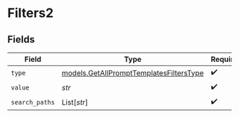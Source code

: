 # Filters2


## Fields

| Field                                                                                    | Type                                                                                     | Required                                                                                 | Description                                                                              |
| ---------------------------------------------------------------------------------------- | ---------------------------------------------------------------------------------------- | ---------------------------------------------------------------------------------------- | ---------------------------------------------------------------------------------------- |
| `type`                                                                                   | [models.GetAllPromptTemplatesFiltersType](../models/getallprompttemplatesfilterstype.md) | :heavy_check_mark:                                                                       | N/A                                                                                      |
| `value`                                                                                  | *str*                                                                                    | :heavy_check_mark:                                                                       | N/A                                                                                      |
| `search_paths`                                                                           | List[*str*]                                                                              | :heavy_check_mark:                                                                       | N/A                                                                                      |